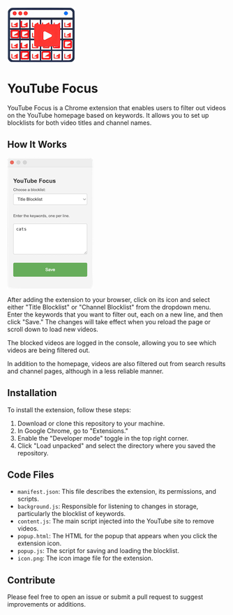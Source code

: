 ![icon](assets/icon.png)

# YouTube Focus

YouTube Focus is a Chrome extension that enables users to filter out videos on the YouTube homepage based on keywords. It allows you to set up blocklists for both video titles and channel names.

## How It Works

![popup](assets/popup-screenshot.png)

After adding the extension to your browser, click on its icon and select either "Title Blocklist" or "Channel Blocklist" from the dropdown menu. Enter the keywords that you want to filter out, each on a new line, and then click "Save." The changes will take effect when you reload the page or scroll down to load new videos.

The blocked videos are logged in the console, allowing you to see which videos are being filtered out.

In addition to the homepage, videos are also filtered out from search results and channel pages, although in a less reliable manner.

## Installation

To install the extension, follow these steps:

1. Download or clone this repository to your machine.
2. In Google Chrome, go to "Extensions."
3. Enable the "Developer mode" toggle in the top right corner.
4. Click "Load unpacked" and select the directory where you saved the repository.

## Code Files

- `manifest.json`: This file describes the extension, its permissions, and scripts.
- `background.js`: Responsible for listening to changes in storage, particularly the blocklist of keywords.
- `content.js`: The main script injected into the YouTube site to remove videos.
- `popup.html`: The HTML for the popup that appears when you click the extension icon.
- `popup.js`: The script for saving and loading the blocklist.
- `icon.png`: The icon image file for the extension.

## Contribute

Please feel free to open an issue or submit a pull request to suggest improvements or additions.
